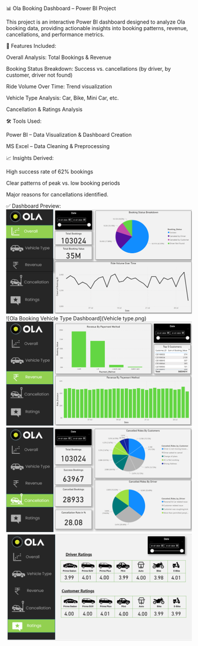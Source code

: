 📊 Ola Booking Dashboard – Power BI Project

This project is an interactive Power BI dashboard designed to analyze Ola booking data, providing actionable insights into booking patterns, revenue, cancellations, and performance metrics.

📌 Features Included:

Overall Analysis: Total Bookings & Revenue

Booking Status Breakdown: Success vs. cancellations (by driver, by customer, driver not found)

Ride Volume Over Time: Trend visualization

Vehicle Type Analysis: Car, Bike, Mini Car, etc.

Cancellation & Ratings Analysis

🛠 Tools Used:

Power BI – Data Visualization & Dashboard Creation

MS Excel – Data Cleaning & Preprocessing

📈 Insights Derived:

High success rate of 62% bookings

Clear patterns of peak vs. low booking periods

Major reasons for cancellations identified.

✅ Dashboard Preview:
![Ola Booking Overall Dashboard](Overall.png)
![Ola Booking Vehicle Type Dashboard](Vehicle type.png)
![Ola Booking Revenue Dashboard](Revenue.png)
![Ola Booking Cancellation Dashboard](Cancellation.png)
![Ola Booking Rating Dashboard](Rating.png)

